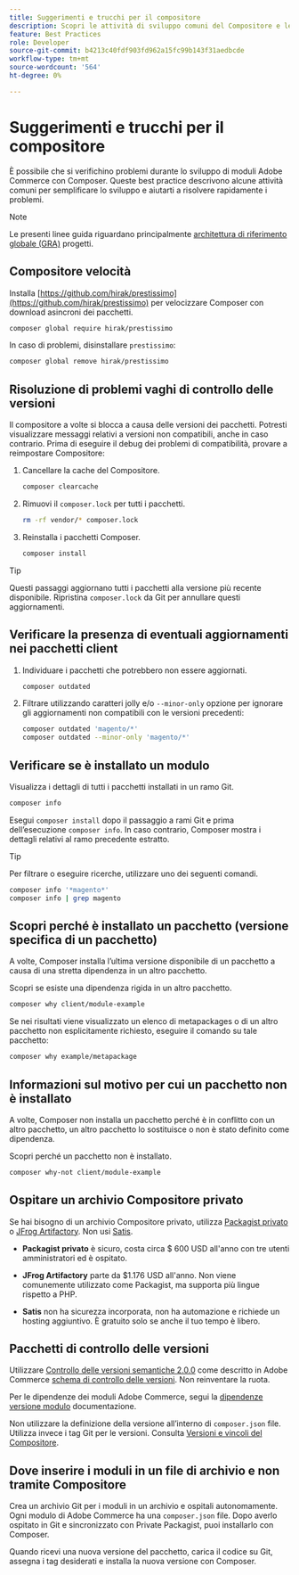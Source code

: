 ```yaml
---
title: Suggerimenti e trucchi per il compositore
description: Scopri le attività di sviluppo comuni del Compositore e le linee guida per risolvere rapidamente i problemi.
feature: Best Practices
role: Developer
source-git-commit: b4213c40fdf903fd962a15fc99b143f31aedbcde
workflow-type: tm+mt
source-wordcount: '564'
ht-degree: 0%

---
```



# Suggerimenti e trucchi per il compositore

È possibile che si verifichino problemi durante lo sviluppo di moduli Adobe Commerce con Composer. Queste best practice descrivono alcune attività comuni per semplificare lo sviluppo e aiutarti a risolvere rapidamente i problemi.

>[!NOTE]
>
>Le presenti linee guida riguardano principalmente [architettura di riferimento globale (GRA)](../overview.md) progetti.

## Compositore velocità

Installa [https://github.com/hirak/prestissimo](https://github.com/hirak/prestissimo) per velocizzare Composer con download asincroni dei pacchetti.

```bash
composer global require hirak/prestissimo
```

In caso di problemi, disinstallare `prestissimo`:

```bash
composer global remove hirak/prestissimo
```

## Risoluzione di problemi vaghi di controllo delle versioni

Il compositore a volte si blocca a causa delle versioni dei pacchetti. Potresti visualizzare messaggi relativi a versioni non compatibili, anche in caso contrario. Prima di eseguire il debug dei problemi di compatibilità, provare a reimpostare Compositore:

1. Cancellare la cache del Compositore.

   ```bash
   composer clearcache
   ```

1. Rimuovi il `composer.lock` per tutti i pacchetti.

   ```bash
   rm -rf vendor/* composer.lock
   ```

1. Reinstalla i pacchetti Composer.

   ```bash
   composer install
   ```

>[!TIP]
>
>Questi passaggi aggiornano tutti i pacchetti alla versione più recente disponibile. Ripristina `composer.lock` da Git per annullare questi aggiornamenti.

## Verificare la presenza di eventuali aggiornamenti nei pacchetti client

1. Individuare i pacchetti che potrebbero non essere aggiornati.

   ```bash
   composer outdated
   ```

1. Filtrare utilizzando caratteri jolly e/o `--minor-only` opzione per ignorare gli aggiornamenti non compatibili con le versioni precedenti:

   ```bash
   composer outdated 'magento/*'
   composer outdated --minor-only 'magento/*'
   ```

## Verificare se è installato un modulo

Visualizza i dettagli di tutti i pacchetti installati in un ramo Git.

```bash
composer info
```

Esegui `composer install` dopo il passaggio a rami Git e prima dell’esecuzione `composer info`. In caso contrario, Composer mostra i dettagli relativi al ramo precedente estratto.

>[!TIP]
>
>Per filtrare o eseguire ricerche, utilizzare uno dei seguenti comandi.
>
>```bash
>composer info '*magento*'
>composer info | grep magento
>```

## Scopri perché è installato un pacchetto (versione specifica di un pacchetto)

A volte, Composer installa l’ultima versione disponibile di un pacchetto a causa di una stretta dipendenza in un altro pacchetto.

Scopri se esiste una dipendenza rigida in un altro pacchetto.

```bash
composer why client/module-example
```

Se nei risultati viene visualizzato un elenco di metapackages o di un altro pacchetto non esplicitamente richiesto, eseguire il comando su tale pacchetto:

```bash
composer why example/metapackage
```

## Informazioni sul motivo per cui un pacchetto non è installato

A volte, Composer non installa un pacchetto perché è in conflitto con un altro pacchetto, un altro pacchetto lo sostituisce o non è stato definito come dipendenza.

Scopri perché un pacchetto non è installato.

```bash
composer why-not client/module-example
```

## Ospitare un archivio Compositore privato

Se hai bisogno di un archivio Compositore privato, utilizza [Packagist privato](https://packagist.com/) o [JFrog Artifactory](https://jfrog.com/integration/php-composer-repository/). Non usi [Satis](https://github.com/composer/satis).

- **Packagist privato** è sicuro, costa circa $ 600 USD all&#39;anno con tre utenti amministratori ed è ospitato.

- **JFrog Artifactory** parte da $1.176 USD all&#39;anno. Non viene comunemente utilizzato come Packagist, ma supporta più lingue rispetto a PHP.

- **Satis** non ha sicurezza incorporata, non ha automazione e richiede un hosting aggiuntivo. È gratuito solo se anche il tuo tempo è libero.

## Pacchetti di controllo delle versioni

Utilizzare [Controllo delle versioni semantiche 2.0.0](https://semver.org/spec/v2.0.0.html) come descritto in Adobe Commerce [schema di controllo delle versioni](https://developer.adobe.com/commerce/php/development/versioning/). Non reinventare la ruota.

Per le dipendenze dei moduli Adobe Commerce, segui la [dipendenze versione modulo](https://developer.adobe.com/commerce/php/development/versioning/dependencies/) documentazione.

Non utilizzare la definizione della versione all’interno di `composer.json` file. Utilizza invece i tag Git per le versioni. Consulta [Versioni e vincoli del Compositore](https://getcomposer.org/doc/articles/versions.md#versions-and-constraints).

## Dove inserire i moduli in un file di archivio e non tramite Compositore

Crea un archivio Git per i moduli in un archivio e ospitali autonomamente. Ogni modulo di Adobe Commerce ha una `composer.json` file. Dopo averlo ospitato in Git e sincronizzato con Private Packagist, puoi installarlo con Composer.

Quando ricevi una nuova versione del pacchetto, carica il codice su Git, assegna i tag desiderati e installa la nuova versione con Composer.
